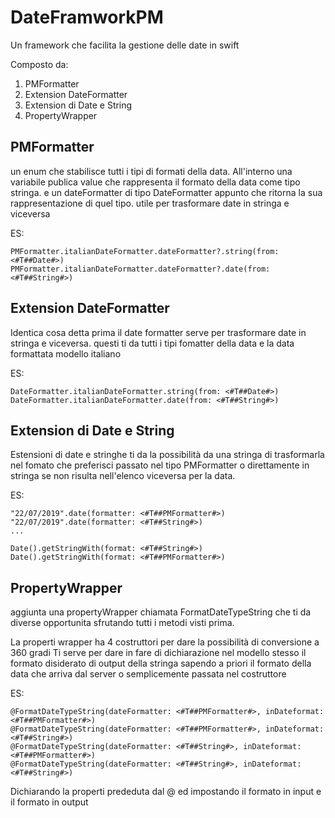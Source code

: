 # DateFramworkPM

Un framework che facilita la gestione delle date in swift

Composto da:

1. PMFormatter
2. Extension DateFormatter
3. Extension di Date e String
4. PropertyWrapper

## PMFormatter

un enum che stabilisce tutti i tipi di formati della data.
All'interno una variabile publica value che rappresenta il formato della data come tipo stringa.
e un dateFormatter di tipo DateFormatter appunto che ritorna la sua rappresentazione di quel tipo.
utile per trasformare date in stringa e viceversa

ES:

    PMFormatter.italianDateFormatter.dateFormatter?.string(from: <#T##Date#>)
    PMFormatter.italianDateFormatter.dateFormatter?.date(from: <#T##String#>)

## Extension DateFormatter

Identica cosa detta prima il date formatter serve per trasformare date in stringa e viceversa.
questi ti da tutti i tipi fomatter della data e la data formattata modello italiano

ES:

    DateFormatter.italianDateFormatter.string(from: <#T##Date#>)
    DateFormatter.italianDateFormatter.date(from: <#T##String#>)

## Extension di Date e String

Estensioni di date e stringhe ti da la possibilità da una stringa di trasformarla nel fomato che preferisci passato nel tipo PMFormatter o direttamente in stringa se non risulta nell'elenco
viceversa per la data.

ES:

    "22/07/2019".date(formatter: <#T##PMFormatter#>)
    "22/07/2019".date(formatter: <#T##String#>)
    ...
    
    Date().getStringWith(format: <#T##String#>)
    Date().getStringWith(format: <#T##PMFormatter#>)
    

## PropertyWrapper

aggiunta una propertyWrapper chiamata FormatDateTypeString che ti da diverse opportunita sfrutando tutti i metodi visti prima.

La properti wrapper ha 4 costruttori per dare la possibilità di conversione a 360 gradi
Ti serve per dare in fare di dichiarazione nel modello stesso il formato disiderato di output della stringa sapendo a priori il formato della data che arriva dal server o semplicemente passata nel costruttore

ES:

    @FormatDateTypeString(dateFormatter: <#T##PMFormatter#>, inDateformat: <#T##PMFormatter#>)
    @FormatDateTypeString(dateFormatter: <#T##PMFormatter#>, inDateformat: <#T##String#>)
    @FormatDateTypeString(dateFormatter: <#T##String#>, inDateformat: <#T##PMFormatter#>)
    @FormatDateTypeString(dateFormatter: <#T##String#>, inDateformat: <#T##String#>)
    
Dichiarando la properti prededuta dal @ ed impostando il formato in input e il formato in output
